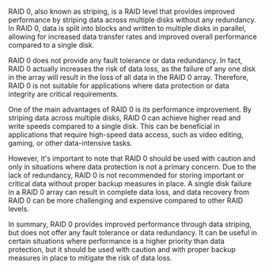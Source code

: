RAID 0, also known as striping, is a RAID level that provides improved performance by striping data across multiple disks without any redundancy. In RAID 0, data is split into blocks and written to multiple disks in parallel, allowing for increased data transfer rates and improved overall performance compared to a single disk.

RAID 0 does not provide any fault tolerance or data redundancy. In fact, RAID 0 actually increases the risk of data loss, as the failure of any one disk in the array will result in the loss of all data in the RAID 0 array. Therefore, RAID 0 is not suitable for applications where data protection or data integrity are critical requirements.

One of the main advantages of RAID 0 is its performance improvement. By striping data across multiple disks, RAID 0 can achieve higher read and write speeds compared to a single disk. This can be beneficial in applications that require high-speed data access, such as video editing, gaming, or other data-intensive tasks.

However, it's important to note that RAID 0 should be used with caution and only in situations where data protection is not a primary concern. Due to the lack of redundancy, RAID 0 is not recommended for storing important or critical data without proper backup measures in place. A single disk failure in a RAID 0 array can result in complete data loss, and data recovery from RAID 0 can be more challenging and expensive compared to other RAID levels.

In summary, RAID 0 provides improved performance through data striping, but does not offer any fault tolerance or data redundancy. It can be useful in certain situations where performance is a higher priority than data protection, but it should be used with caution and with proper backup measures in place to mitigate the risk of data loss.